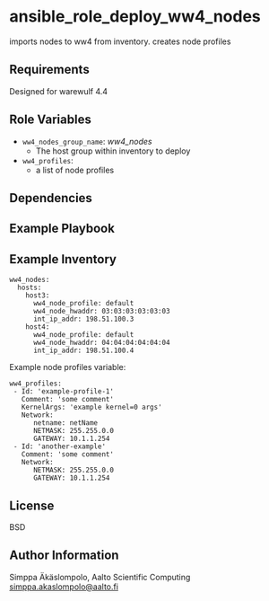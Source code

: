 ansible_role_deploy_ww4_nodes
=============================

imports nodes to ww4 from inventory.
creates node profiles

Requirements
------------
Designed for warewulf 4.4

Role Variables
--------------

- `ww4_nodes_group_name`: *ww4_nodes*
  - The host group within inventory to deploy
- `ww4_profiles`:
  - a list of node profiles

Dependencies
------------


Example Playbook
----------------

Example Inventory
-----------------

```
ww4_nodes:
  hosts:
    host3:
      ww4_node_profile: default
      ww4_node_hwaddr: 03:03:03:03:03:03
      int_ip_addr: 198.51.100.3
    host4:
      ww4_node_profile: default
      ww4_node_hwaddr: 04:04:04:04:04:04
      int_ip_addr: 198.51.100.4
```

Example node profiles variable:
```
ww4_profiles:
 - Id: 'example-profile-1'
   Comment: 'some comment'
   KernelArgs: 'example kernel=0 args'
   Network:
      netname: netName
      NETMASK: 255.255.0.0
      GATEWAY: 10.1.1.254
 - Id: 'another-example'
   Comment: 'some comment'
   Network:
      NETMASK: 255.255.0.0
      GATEWAY: 10.1.1.254
```


License
-------

BSD

Author Information
------------------

Simppa Äkäslompolo, Aalto Scientific Computing <simppa.akaslompolo@aalto.fi>